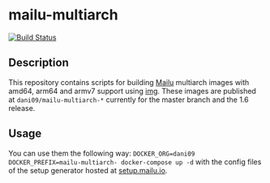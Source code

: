 # mailu-multiarch

[![Build Status](https://travis-ci.com/daniel0611/mailu-multiarch.svg?branch=master)](https://travis-ci.com/daniel0611/mailu-multiarch)

## Description
This repository contains scripts for building [Mailu](https://github.com/Mailu/Mailu) multiarch images with amd64, arm64 and armv7 support using [img](https://github.com/genuinetools/img).
These images are published at `dani09/mailu-multiarch-*` currently for the master branch and the 1.6 release.

## Usage
You can use them the following way: `DOCKER_ORG=dani09 DOCKER_PREFIX=mailu-multiarch- docker-compose up -d`
with the config files of the setup generator hosted at [setup.mailu.io](https://setup.mailu.io).
